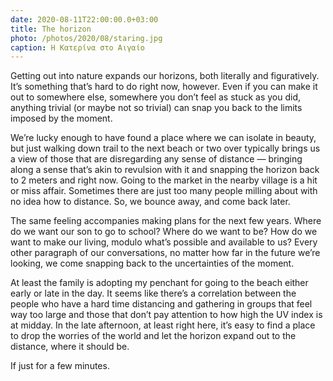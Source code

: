 ```yaml
---
date: 2020-08-11T22:00:00.0+03:00
title: The horizon
photo: /photos/2020/08/staring.jpg
caption: Η Κατερίνα στο Αιγαίο
---
```


Getting out into nature expands our horizons, both literally and figuratively. It’s something that’s hard to do right now, however. Even if you can make it out to somewhere else, somewhere you don’t feel as stuck as you did, anything trivial (or maybe not so trivial) can snap you back to the limits imposed by the moment. 

We’re lucky enough to have found a place where we can isolate in beauty, but just walking down trail to the next beach or two over typically brings us a view of those that are disregarding any sense of distance — bringing along a sense that’s akin to revulsion with it and snapping the horizon back to 2 meters and right now. Going to the market in the nearby village is a hit or miss affair. Sometimes there are just too many people milling about with no idea how to distance. So, we bounce away, and come back later.

The same feeling accompanies making plans for the next few years. Where do we want our son to go to school? Where do we want to be? How do we want to make our living, modulo what’s possible and available to us? Every other paragraph of our conversations, no matter how far in the future we’re looking, we come snapping back to the uncertainties of the moment. 

At least the family is adopting my penchant for going to the beach either early or late in the day. It seems like there’s a correlation between the people who have a hard time distancing and gathering in groups that feel way too large and those that don’t pay attention to how high the UV index is at midday. In the late afternoon, at least right here, it’s easy to find a place to drop the worries of the world and let the horizon expand out to the distance, where it should be.

If just for a few minutes.


 


